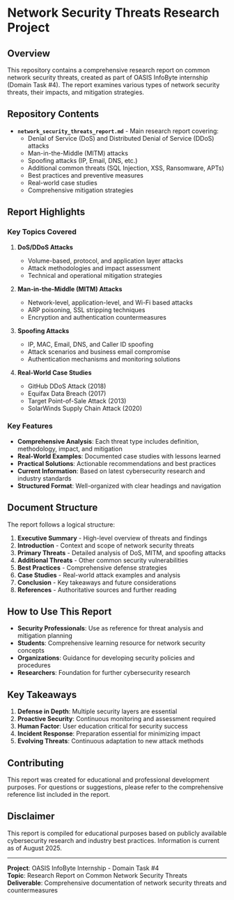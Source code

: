 # Network Security Threats Research Project

## Overview

This repository contains a comprehensive research report on common network security threats, created as part of OASIS InfoByte internship (Domain Task #4). The report examines various types of network security threats, their impacts, and mitigation strategies.

## Repository Contents

- **`network_security_threats_report.md`** - Main research report covering:
  - Denial of Service (DoS) and Distributed Denial of Service (DDoS) attacks
  - Man-in-the-Middle (MITM) attacks
  - Spoofing attacks (IP, Email, DNS, etc.)
  - Additional common threats (SQL Injection, XSS, Ransomware, APTs)
  - Best practices and preventive measures
  - Real-world case studies
  - Comprehensive mitigation strategies

## Report Highlights

### Key Topics Covered

1. **DoS/DDoS Attacks**
   - Volume-based, protocol, and application layer attacks
   - Attack methodologies and impact assessment
   - Technical and operational mitigation strategies

2. **Man-in-the-Middle (MITM) Attacks**
   - Network-level, application-level, and Wi-Fi based attacks
   - ARP poisoning, SSL stripping techniques
   - Encryption and authentication countermeasures

3. **Spoofing Attacks**
   - IP, MAC, Email, DNS, and Caller ID spoofing
   - Attack scenarios and business email compromise
   - Authentication mechanisms and monitoring solutions

4. **Real-World Case Studies**
   - GitHub DDoS Attack (2018)
   - Equifax Data Breach (2017)
   - Target Point-of-Sale Attack (2013)
   - SolarWinds Supply Chain Attack (2020)

### Key Features

- **Comprehensive Analysis**: Each threat type includes definition, methodology, impact, and mitigation
- **Real-World Examples**: Documented case studies with lessons learned
- **Practical Solutions**: Actionable recommendations and best practices
- **Current Information**: Based on latest cybersecurity research and industry standards
- **Structured Format**: Well-organized with clear headings and navigation

## Document Structure

The report follows a logical structure:

1. **Executive Summary** - High-level overview of threats and findings
2. **Introduction** - Context and scope of network security threats
3. **Primary Threats** - Detailed analysis of DoS, MITM, and spoofing attacks
4. **Additional Threats** - Other common security vulnerabilities
5. **Best Practices** - Comprehensive defense strategies
6. **Case Studies** - Real-world attack examples and analysis
7. **Conclusion** - Key takeaways and future considerations
8. **References** - Authoritative sources and further reading

## How to Use This Report

- **Security Professionals**: Use as reference for threat analysis and mitigation planning
- **Students**: Comprehensive learning resource for network security concepts
- **Organizations**: Guidance for developing security policies and procedures
- **Researchers**: Foundation for further cybersecurity research

## Key Takeaways

1. **Defense in Depth**: Multiple security layers are essential
2. **Proactive Security**: Continuous monitoring and assessment required
3. **Human Factor**: User education critical for security success
4. **Incident Response**: Preparation essential for minimizing impact
5. **Evolving Threats**: Continuous adaptation to new attack methods

## Contributing

This report was created for educational and professional development purposes. For questions or suggestions, please refer to the comprehensive reference list included in the report.

## Disclaimer

This report is compiled for educational purposes based on publicly available cybersecurity research and industry best practices. Information is current as of August 2025.

---

**Project**: OASIS InfoByte Internship - Domain Task #4  
**Topic**: Research Report on Common Network Security Threats  
**Deliverable**: Comprehensive documentation of network security threats and countermeasures
